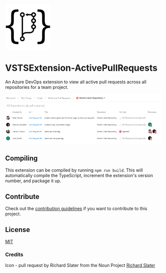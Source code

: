 ![Pull Request](/static/images/pullRequest.png)
# VSTSExtension-ActivePullRequests

An Azure DevOps extension to view all active pull requests across all repositories for a team project.

![Screenshot](/static/images/Screenshot.png)

## Compiling

This extension can be compiled by running `npm run build`. This will automatically compile the TypeScript, increment the extension's version number, and package it up.

## Contribute
Check out the [contribution guidelines](CONTRIBUTING.md) if you want to contribute to this project.

## License
[MIT](LICENSE)

### Credits
Icon - pull request by Richard Slater from the Noun Project [Richard Slater](https://thenounproject.com/term/pull-request/116189/)
